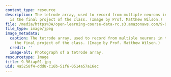 ```yaml
---
content_type: resource
description: The tetrode array, used to record from multiple neurons in the brain,
  is the final project of the class. (Image by Prof. Matthew Wilson.)
file: /media/https%3A/open-learning-course-data-rc.s3.amazonaws.com/9-96-experimental-methods-of-adjustable-tetrode-array-neurophysiology-january-iap-2001/4a5258f4ddd8c16b51f60514a57a16ec_9-96iap01.jpg
file_type: image/jpeg
image_metadata:
  caption: The tetrode array, used to record from multiple neurons in the brain, is
    the final project of the class. (Image by Prof. Matthew Wilson.)
  credit: ''
  image-alt: Photograph of a tetrode array.
resourcetype: Image
title: 9-96iap01.jpg
uid: 4a5258f4-ddd8-c16b-51f6-0514a57a16ec
---
```

